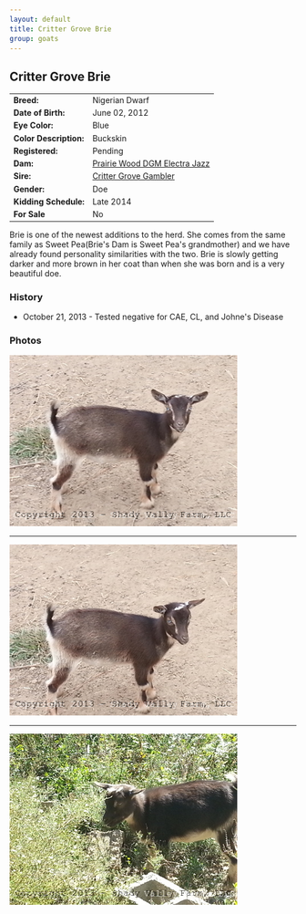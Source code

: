 ```yaml
---
layout: default
title: Critter Grove Brie
group: goats
---
```


## Critter Grove Brie
| | |
|:---|:---
|**Breed:**|Nigerian Dwarf
|**Date of Birth:**|June 02, 2012
|**Eye Color:**|Blue
|**Color Description:**|Buckskin
|**Registered:**|Pending
|**Dam:**|[Prairie Wood DGM Electra Jazz](http://www.crittergroveranch.com/does.html)
|**Sire:**|[Critter Grove Gambler](http://www.crittergroveranch.com/bucks.html)
|**Gender:**|Doe
|**Kidding Schedule:**|Late 2014
|**For Sale**|No

Brie is one of the newest additions to the herd. She comes from the same family
as Sweet Pea(Brie's Dam is Sweet Pea's grandmother) and we have already found 
personality similarities with the two.  Brie is slowly getting darker and more
brown in her coat than when she was born and is a very beautiful doe. 

### History

* October 21, 2013 - Tested negative for CAE, CL, and Johne's Disease


### Photos

<img src="/images/goats/Critter_Grove_Brie/1.jpg" alt="Image of Critter Grove Brie" class="pic"/>
<hr>

<img src="/images/goats/Critter_Grove_Brie/2.jpg" alt="Image of Critter Grove Brie" class="pic"/>
<hr>

<img src="/images/goats/Critter_Grove_Brie/3.jpg" alt="Image of Critter Grove Brie" class="pic"/>


